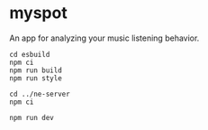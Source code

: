 # myspot
An app for analyzing your music listening behavior.


```
cd esbuild
npm ci
npm run build
npm run style

cd ../ne-server
npm ci

npm run dev
```
